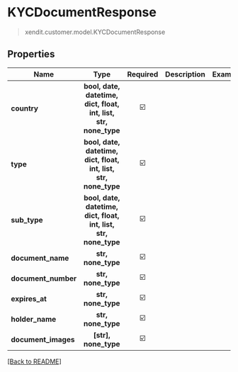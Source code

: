 # KYCDocumentResponse
> xendit.customer.model.KYCDocumentResponse


## Properties
| Name | Type | Required | Description | Examples |
|------------|:-------------:|:-------------:|-------------|:-------------:|
| **country** | **bool, date, datetime, dict, float, int, list, str, none_type** | ☑️ |  |  | |
| **type** | **bool, date, datetime, dict, float, int, list, str, none_type** | ☑️ |  |  | |
| **sub_type** | **bool, date, datetime, dict, float, int, list, str, none_type** | ☑️ |  |  | |
| **document_name** | **str, none_type** | ☑️ |  |  | |
| **document_number** | **str, none_type** | ☑️ |  |  | |
| **expires_at** | **str, none_type** | ☑️ |  |  | |
| **holder_name** | **str, none_type** | ☑️ |  |  | |
| **document_images** | **[str], none_type** | ☑️ |  |  | |


[[Back to README]](../../README.md)


